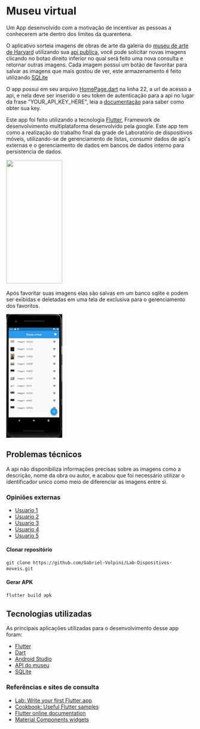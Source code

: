 # Museu virtual

Um App desenvolvido com a motivação de incentivar as pessoas a conhecerem arte dentro dos limites da quarentena.

O aplicativo sorteia imagens de obras de arte da galeria do [museu de arte de Harvard](https://harvardartmuseums.org/) utilizando sua [api publica](https://github.com/harvardartmuseums/api-docs), você pode solicitar novas imagens clicando no botao direito inferior no qual será feito uma nova consulta e retornar outras imagens. Cada imagem possui um botão de favoritar para salvar as imagens que mais gostou de ver, este armazenamento é feito utilizando [SQLite](https://flutter.dev/docs/cookbook/persistence/sqlite)

O app possui em seu arquivo [HomePage.dart](/virtual_museu/lib/screen/HomePage.dart) na linha 22, a url de acesso a api, e nela deve ser inserido o seu token de autenticação para a api no lugar da frase "YOUR_API_KEY_HERE", leia a [documentação](https://github.com/harvardartmuseums/api-docs) para saber como obter sua key.

Este app foi feito utilizando a tecnologia [Flutter](https://flutter.dev/), Framework de desenvolvimento multiplataforma desenvolvido pela google. Este app tem como a realização do trabalho final da grade de Laboratório de dispositivos móveis, utilizando-se de gerenciamento de listas, consumir dados de api's externas e o gerenciamento de dados em bancos de dados interno para persistencia de dados.

<img src="/virtual_museu/lib/examples/demo1.gif" width="150" height="330"/>

Após favoritar suas imagens elas são salvas em um banco sqlite e podem ser exibidas e deletadas em uma tela de exclusiva para o gerenciamento dos favoritos.

<img src="/virtual_museu/lib/examples/demo2.gif" width="150" height="330"/>

## Problemas técnicos
A api não disponibiliza informações precisas sobre as imagens como a descrição, nome da obra ou autor, e acabou que foi necessário utilizar o identificador unico como meio de diferenciar as imagens entre si.

### Opiniões externas

- [Usuario 1](/virtual_museu/lib/reviews/Usuario1.md)
- [Usuario 2](/virtual_museu/lib/reviews/Usuario2.md)
- [Usuario 3 ](/virtual_museu/lib/reviews/Usuario3.md)
- [Usuario 4](/virtual_museu/lib/reviews/Usuario4.md)
- [Usuario 5](/virtual_museu/lib/reviews/Usuario5.md)

#### Clonar repositório
```
git clone https://github.com/Gabriel-Volpini/Lab-Dispositivos-moveis.git
```

#### Gerar APK
```
flutter build apk
```

## Tecnologias utilizadas

As principais aplicações utilizadas para o desenvolvimento desse app foram:

- [Flutter](https://flutter.dev/)
- [Dart](https://dart.dev/guides/language)
- [Android Studio](https://developer.android.com/studio)
- [API do museu](https://github.com/harvardartmuseums/api-docs)
- [SQLite](https://flutter.dev/docs/cookbook/persistence/sqlite)

### Referências e sites de consulta
- [Lab: Write your first Flutter app](https://flutter.dev/docs/get-started/codelab)
- [Cookbook: Useful Flutter samples](https://flutter.dev/docs/cookbook)
- [Flutter online documentation](https://flutter.dev/docs)
- [Material Components widgets](https://flutter.dev/docs/development/ui/widgets/material)



